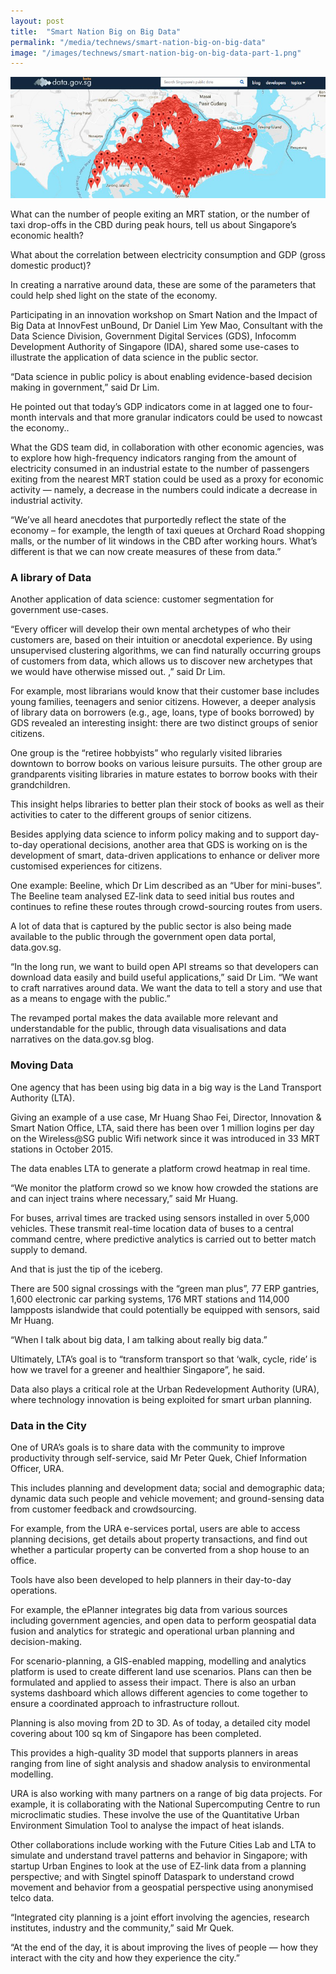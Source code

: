 ```yaml
---
layout: post
title:  "Smart Nation Big on Big Data"
permalink: "/media/technews/smart-nation-big-on-big-data"
image: "/images/technews/smart-nation-big-on-big-data-part-1.png"
---
```


![Smart Nation Big on Big Data](/images/technews/smart-nation-big-on-big-data-part-1.png)

What can the number of people exiting an MRT station, or the number of taxi drop-offs in the CBD during peak hours, tell us about Singapore’s economic health?

What about the correlation between electricity consumption and GDP (gross domestic product)?

In creating a narrative around data, these are some of the parameters that could help shed light on the state of the economy. 

Participating in an innovation workshop on Smart Nation and the Impact of Big Data at InnovFest unBound, Dr Daniel Lim Yew Mao, Consultant with the Data Science Division, Government Digital Services (GDS), Infocomm Development Authority of Singapore (IDA), shared some use-cases to illustrate the application of data science in the public sector.

“Data science in public policy is about enabling evidence-based decision making in government,” said Dr Lim.

He pointed out that today’s GDP indicators come in at lagged one to four-month intervals and that more granular indicators could be used to nowcast the economy..

What the GDS team did, in collaboration with other economic agencies, was to explore how high-frequency indicators ranging from the amount of electricity consumed in an industrial estate to the number of passengers exiting from the nearest MRT station could be used as a proxy for economic activity — namely, a decrease in the numbers could indicate a decrease in industrial activity. 

“We’ve all heard anecdotes that purportedly reflect the state of the economy – for example, the length of taxi queues at Orchard Road shopping malls, or the number of lit windows in the CBD after working hours. What’s different is that we can now create measures of these from data.” 

### **A library of Data**
Another application of data science: customer segmentation for government use-cases.

“Every officer will develop their own mental archetypes of who their customers are, based on their intuition or anecdotal experience. By using unsupervised clustering algorithms, we can find naturally occurring groups of customers from data, which allows us to discover new archetypes that we would have otherwise missed out. ,” said Dr Lim. 

For example, most librarians would know that their customer base includes young families, teenagers and senior citizens. However, a deeper analysis of library data on borrowers (e.g., age, loans, type of books borrowed) by GDS revealed an interesting insight: there are two distinct groups of senior citizens.

One group is the “retiree hobbyists” who regularly visited libraries downtown to borrow books on various leisure pursuits. The other group are grandparents visiting libraries in mature estates to borrow books with their grandchildren.

This insight helps libraries to better plan their stock of books as well as their activities to cater to the different groups of senior citizens. 

Besides applying data science to inform policy making and to support day-to-day operational decisions, another area that GDS is working on is the development of smart, data-driven applications to enhance or deliver more customised experiences for citizens.

One example: Beeline, which Dr Lim described as an “Uber for mini-buses”. The Beeline team analysed EZ-link data to seed initial bus routes and continues to refine these routes through crowd-sourcing routes from users. 

A lot of data that is captured by the public sector is also being made available to the public through the government open data portal, data.gov.sg.

“In the long run, we want to build open API streams so that developers can download data easily and build useful applications,” said Dr Lim. “We want to craft narratives around data. We want the data to tell a  story and use that as a means to engage with the public.” 

The revamped portal makes the data available more relevant and understandable for the public, through data visualisations and data narratives on the data.gov.sg blog.

### **Moving Data**
One agency that has been using big data in a big way is the Land Transport Authority (LTA).

Giving an example of a use case, Mr Huang Shao Fei, Director, Innovation & Smart Nation Office, LTA, said there has been over 1 million logins per day on the Wireless@SG public Wifi network since it was introduced in 33 MRT stations in October 2015.

The data enables LTA to generate a platform crowd heatmap in real time.

“We monitor the platform crowd so we know how crowded the stations are and can inject trains where necessary,” said Mr Huang. 

For buses, arrival times are tracked using sensors installed in over 5,000 vehicles. These transmit real-time location data of buses to a central command centre, where predictive analytics is carried out to better match supply to demand.

And that is just the tip of the iceberg.

There are 500 signal crossings with the “green man plus”, 77 ERP gantries, 1,600 electronic car parking systems, 176 MRT stations and 114,000 lampposts islandwide that could potentially be equipped with sensors, said Mr Huang. 

“When I talk about big data, I am talking about really big data.”

Ultimately, LTA’s goal is to “transform transport so that ‘walk, cycle, ride’ is how we travel for a greener and healthier Singapore”, he said.

Data also plays a critical role at the Urban Redevelopment Authority (URA), where technology innovation is being exploited for smart urban planning.

### **Data in the City**
One of URA’s goals is to share data with the community to improve productivity through self-service, said Mr Peter Quek, Chief Information Officer, URA. 

This includes planning and development data; social and demographic data; dynamic data such people and vehicle movement; and ground-sensing data from customer feedback and crowdsourcing.

For example, from the URA e-services portal, users are able to access planning decisions, get details about property transactions, and find out whether a particular property can be converted from a shop house to an office. 

Tools have also been developed to help planners in their day-to-day operations. 

For example, the ePlanner integrates big data from various sources including government agencies, and open data to perform geospatial data fusion and analytics for strategic and operational urban planning and decision-making.

For scenario-planning, a GIS-enabled mapping, modelling and analytics platform is used to create different land use scenarios. Plans can then be formulated and applied to assess their impact. There is also an urban systems dashboard which allows different agencies to come together to ensure a coordinated approach to infrastructure rollout.  

Planning is also moving from 2D to 3D. As of today, a detailed city model covering about 100 sq km of Singapore has been completed. 

This provides a high-quality 3D model that supports planners in areas ranging from line of sight analysis and shadow analysis to environmental modelling.

URA is also working with many partners on a range of big data projects. For example, it is collaborating with the National Supercomputing Centre to run microclimatic studies. These involve the use of the Quantitative Urban Environment Simulation Tool to analyse the impact of heat islands.

Other collaborations include working with the Future Cities Lab and LTA to simulate and understand travel patterns and behavior in Singapore; with startup Urban Engines to look at the use of EZ-link data from a planning perspective; and with Singtel spinoff Dataspark to understand crowd movement and behavior from a geospatial perspective using anonymised telco data.

“Integrated city planning is a joint effort involving the agencies, research institutes, industry and the community,” said Mr Quek. 

“At the end of the day, it is about improving the lives of people — how they interact with the city and how they experience the city.”

